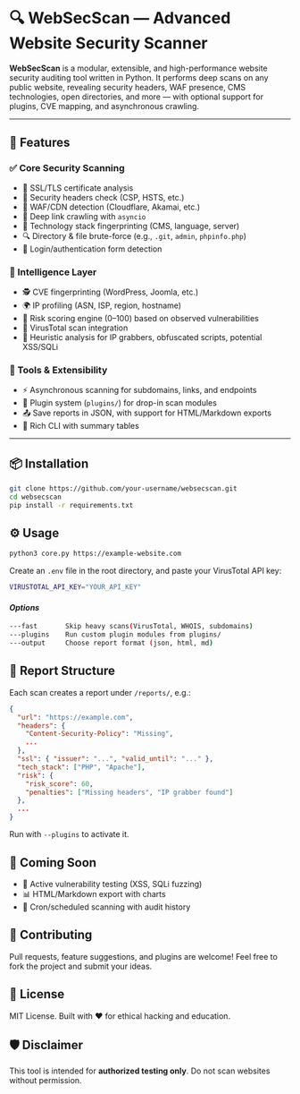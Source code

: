 # 🔍 WebSecScan — Advanced Website Security Scanner

**WebSecScan** is a modular, extensible, and high-performance website security auditing tool written in Python. It performs deep scans on any public website, revealing security headers, WAF presence, CMS technologies, open directories, and more — with optional support for plugins, CVE mapping, and asynchronous crawling.

---

## 🚀 Features

### ✅ Core Security Scanning
- 🔐 SSL/TLS certificate analysis
- 📑 Security headers check (CSP, HSTS, etc.)
- 🧱 WAF/CDN detection (Cloudflare, Akamai, etc.)
- 🧭 Deep link crawling with `asyncio`
- 🧬 Technology stack fingerprinting (CMS, language, server)
- 🔍 Directory & file brute-force (e.g., `.git`, `admin`, `phpinfo.php`)
- 🔐 Login/authentication form detection

### 🧠 Intelligence Layer
- 🕵️ CVE fingerprinting (WordPress, Joomla, etc.)
- 🌍 IP profiling (ASN, ISP, region, hostname)
- 🧮 Risk scoring engine (0–100) based on observed vulnerabilities
- 🧪 VirusTotal scan integration
- 🧠 Heuristic analysis for IP grabbers, obfuscated scripts, potential XSS/SQLi

### 🧰 Tools & Extensibility
- ⚡ Asynchronous scanning for subdomains, links, and endpoints
- 🔌 Plugin system (`plugins/`) for drop-in scan modules
- 📤 Save reports in JSON, with support for HTML/Markdown exports
- 🎨 Rich CLI with summary tables

---

## 📦 Installation

```bash
git clone https://github.com/your-username/websecscan.git
cd websecscan
pip install -r requirements.txt
```

## ⚙️ Usage
```bash
python3 core.py https://example-website.com
```
Create an ```.env``` file in the root directory, and paste your VirusTotal API key:
```bash
VIRUSTOTAL_API_KEY="YOUR_API_KEY"
```
#### *Options*
```bash
---fast       Skip heavy scans(VirusTotal, WHOIS, subdomains)
---plugins    Run custom plugin modules from plugins/
---output     Choose report format (json, html, md)
```

## 📁 Report Structure
Each scan creates a report under ```/reports/```, e.g.:
```json
{
  "url": "https://example.com",
  "headers": {
    "Content-Security-Policy": "Missing",
    ...
  },
  "ssl": { "issuer": "...", "valid_until": "..." },
  "tech_stack": ["PHP", "Apache"],
  "risk": {
    "risk_score": 60,
    "penalties": ["Missing headers", "IP grabber found"]
  },
  ...
}
```
Run with ```--plugins``` to activate it.


## 🧪 Coming Soon
- 🔫 Active vulnerability testing (XSS, SQLi fuzzing)
- 📊 HTML/Markdown export with charts
- 📅 Cron/scheduled scanning with audit history

## 🤝 Contributing
Pull requests, feature suggestions, and plugins are welcome!
Feel free to fork the project and submit your ideas.

## 📜 License
MIT License.
Built with ❤️ for ethical hacking and education.

## 🛡 Disclaimer
This tool is intended for **authorized testing only**.
Do not scan websites without permission.
